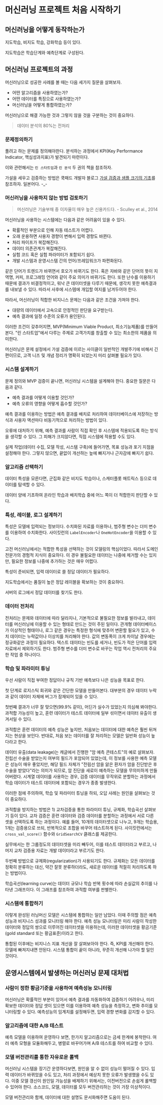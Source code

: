 # 머신러닝 프로젝트 처음 시작하기

## 머신러닝을 어떻게 동작하는가

지도학습, 비지도 학습, 강화학습 등이 있다.

지도학습은 학습단계와 예측단계로 구성된다.

## 머신러닝 프로젝트의 과정

머신러닝으로 성공한 사례를 볼 때는 다음 세가지 질문을 살펴보자.

* 어떤 알고리즘을 사용하였는가?
* 어떤 데이터를 특징으로 사용하였는가?
* 머신러닝을 어떻게 통합하였는가?

머신러닝으로 해결 가능한 것과 그렇지 않을 것을 구분하는 것이 중요하다.

> 데이터 분석의 80%는 전처리

### 문제정의하기

풀려고 하는 문제를 정의해야한다. 분석하는 과정에서 KPI(Key Performance Indicator, 핵심성과지표)가 발견되기 마련이다.

이와 관련해서는 `린 스타트업`과 `린 분석` 두 권의 책을 참조하자.

가설을 세우고 검증하는 방법은 쿡패드 개발자 블로그 [가설 검증과 샘플 크기의 기초](http://techlife.cookpad.com/entry/2016/09/26/111601)를 참조하자. 일본어다. -_-

### 머신러닝을 사용하지 않는 방법 검토하기

> 머신러닝은 기술부채 중 이자율이 매우 높은 신용카드다. - Sculley et al., 2014

머신러닝을 사용하는 시스템에는 다음과 같은 어려움이 있을 수 있다.

* 확률적인 부분으로 인해 자동 테스트가 어렵다.
* 오래 운용하면 사용자 경향이 변해서 입력 경향도 바뀐다.
* 처리 파이프가 복잡해진다.
* 데이터 의존관계가 복잡해진다.
* 실험 코드 혹은 실험 파라미터가 포함되기 쉽다.
* 개발 시스템과 운영시스템 간의 언어/프레임워크가 파편화된다.

같은 단어가 트렌드가 바뀌면서 호오가 바뀌기도 한다. 혹은 자바와 같은 단어의 뜻이 지역명, 커피, 프로그래밍 언어와 같이 주요 의미가 바뀌기도 한다. 또한 난수를 이용하기 때문에 결과가 비결정적이고, 워낙 큰 데이터셋을 다루기 때문에, 생각치 못한 예측결과를 내보낼 수 있다. 따라서 사후에 시스템에 개입할 여지를 남겨두어야 한다.

따라서, 머신러닝이 적합한 비지니스 문제는 다음과 같은 조건을 가져야 한다.

* 대량의 데이터에서 고속으로 안정적인 판단을 요구받는다.
* 예측 결과에 일정 수준의 오류가 용인된다.

이러한 조건이 갖추어지면, MVP(Minimum Viable Product, 최소기능제품)를 만들어 본다. "린 스타트업"에서 다루는 주제로 고객가치를 창출할 수 있는 최소한의 제품을 의미한다.

머신러닝은 문제 설정에서 가설 검증에 이르는 사이클이 일반적인 개발주기에 비해서 긴 편이므로, 고객 니즈 및 개념 정리가 명확히 되었는지 미리 살펴볼 필요가 있다.

### 시스템 설계하기

문제 정의와 MVP 검증이 끝나면, 머신러닝 시스템을 설계해야 한다. 중요한 질문은 다음과 같다.

* 예측 결과를 어떻게 이용할 것인가?
* 예측 오류의 영향을 어떻게 흡수할 것인가?

예측 결과를 이용하는 방법은 예측 결과를 배치로 처리하여 데이터베이스에 저장하는 방식과 사용자 액션마다 비동기적으로 처리하는 방법이 있다.

오류에 대처하기 위해, 예측 결과를 사람이 직접 확인 후 시스템에 적용되도록 하는 방식을 생각할 수 있다. 그 피해가 크지않다면, 직접 시스템에 적용할 수도 있다.

실제 작업(데이터 수집, 모델 작성, 시스템 구축)에 들어가면, 목표 성능과 포기 지점을 설정해야 한다. 그렇지 않으면, 끝없이 개선하는 늪에 빠지거나 근자감에 빠지기 쉽다.

### 알고리즘 선택하기

데이터 특성을 모른다면, 군집화 같은 비지도 학습이나, 스캐터플롯 매트릭스 등으로 데이터를 탐색할 수 있다.

데이터 양에 기초하여 온라인 학습과 배치학습 중에 어느 쪽이 더 적합한지 판단할 수 있다.

### 특성, 레이블, 로그 설계하기

특성은 모델에 입력되는 정보이다. 수치화된 자료를 이용하나, 범주형 변수는 더미 변수를 이용하여 수치화한다. 사이킷런의 `LabelEncoder`나 `OneHotEncoder`을 이용할 수 있다.

고전 머신러닝에서는 적합한 특성을 선택하는 것이 모델링의 핵심이었다. 따라서 도메인 전문가의 경험적 지식이 중요하다. 이 경우 불필요한 데이터는 나중에 제거할 수는 있지만, 필요한 정보를 나중에 추가하는 것은 매우 어렵다.

특성이 준비되면, 입력 데이터로 쓸 정답 데이터가 필요하다.

지도학습에서는 품질이 높은 정답 레이블을 확보하는 것이 중요하다.

서버의 로그에서 정답 데이터를 찾기도 한다.

### 데이터 전처리

전처리는 문제와 데이터에 따라 달라지나, 기본적으로 불필요한 정보를 발라내고, 데이터를 머신러닝에 이용할 수 있는 형태로 만드는 것이 주된 일이다. 관개형 데이터베이스가 이상적인 형태이나, 로그 같은 경우는 특정한 형식에 맞추어 변환할 필요가 있고, 수치 데이터는 누락값이나 이상치를 처리해야 한다. 값의 변동폭이 크게 차이날 경우에는 정규화같은 과정이 필요하다. 텍스트 데이터는 빈도를 세거나, 빈도가 적은 단어를 입력 자료에서 제외하기도 한다. 범주형 변수를 더미 변수로 바꾸는 작업 역시 전처리의 주요한 작업 중 하나이다.

### 학습 및 파라미터 튜닝

우선 사람이 직접 부여한 정답이나 규칙 기반 예측보다 나은 성능을 목표로 한다.

첫 단계로 로지스틱 회귀와 같은 간단한 모델을 만들어본다. 대부분의 경우 데이터 누락과 같이 데이터 자체에 버그가 잠재되어 있을 수 있다.

첫번째 결과가 너무 잘 맞으면(99.9% 같이), 어딘가 실수가 있었는지 의심해 봐야한다. 과적합 가능성이 높고, 훈련 데이터가 테스트 데이터에 일부 섞이면서 데이터 유출이 생겨서일 수 있다.

과적합은 훈련 데이터의 예측 성능은 높지만, 처음보는 데이터에 대한 예측은 훨씬 뒤쳐지는 현상을 보인다. 반대로, 처음 보는 데이터를 잘 처리하는 모델은 일반화 성능이 높다라고 한다.

데이터 유출(data leakage)는 캐글에서 진행한 "암 예측 콘테스트"의 예로 살펴보자. 전립선 수술을 받았는지 여부의 필드가 포암되어 있었는데, 이 정보를 사용한 예측 모델은 성능이 매우 좋았지만, 해당 필드 자체가 "전림선 암을 앓은 환자가 암을 진단받은 후 수술을 받았다"라는 의미가 되므로, 암 진단을 새로이 예측하는 모델을 무의미하게 만들어버렸다. 시계열 데이터를 사용하는 경우, 검증 데이터를 무작위로 분할하는 과정에서 학습 데이터가 테스트 데이터에 포함되는 경우가 종종 발생한다.

이러한 점에 주의하여, 학습 및 파라미터 튜닝을 하되, 오답 사례는 원인을 살펴보는 것이 중요하다.

과적합을 방지하는 방법은 1) 교차검증을 통한 파라미터 튜닝, 규제화, 학습곡선 살펴보기 등이 있다. 교차 검증은 훈련 데이터와 검증 데이터를 분할하는 과정에서 서로 다른 셋을 선택하도록 하는 과정이다. 예를 들어, 10개의 데이터셋으로 나누고, 9개는 학습용, 1개는 검증용으로 쓰되, 반복적으로 조합을 바꾸어 테스트하게 된다. 사이킷런에서는 `cross_val_score()` 함수와 `GridSearchCV` 클래스를 제공한다.

실무에서는 한 그룹정도의 데이터셋을 미리 빼두어, 이를 테스트 데이터라고 부르고, 나머지 교차 검증용 자료는 개발 데이터라고 부르기도 한다.

두번째 방법으로 규제화(regularization)가 사용되기도 한다. 규제화는 모든 데이터를 정확히 분류하는 대신, 약간 잘못 분류하더라도, 새로운 데이터를 적절히 처리하도록 하는 방법이다.

학습곡선(learning curve)는 데이터 규모나 학습 반복 횟수에 따라 손실값의 추이를 나타낸 그래프이다. 이 그래프를 참조하여 과적합 여부를 판별한다.

### 시스템에 통합하기

이렇게 완성된 러닝머신 모델은 시스템에 통합하는 일만 남았다. 이때 주의할 점은 예측성능과 비지니스 성과를 모니터링 해야 한다. 예측 성능 모니터링은 미리 사람이 작성한 데이터와 정답의 쌍으로 이루어진 데이터셋을 이용하는데, 이러한 데이터셋을 황금기준(gold standard 또는 황금표준)이라고 한다.

통합된 이후에는 비지니스 지표 개선을 잘 살펴보아야 한다. 즉, KPI를 개선해야 한다. 모델에 빠져지내면 안된다. 시스템 통합이 끝이 아니라, 꾸준히 개선해 나가야 할 일인 것이다.

## 운영시스템에서 발생하는 머신러닝 문제 대처법

### 사람이 정한 황금기준을 사용하여 예측성능 모니터링

머신러닝은 확률적인 부분이 있어서 예측 결과를 자동화하여 검증하기 어려우나, 미리 확보한 데이터와 정답 셋이 있으면 이를 이용하여 예측 성능을 측정하고, 변화 추이를 모니터링할 수 있다. 예측성능의 임계치를 설정해두면, 입력 경향 변화를 감지할 수 있다.

### 알고리즘에 대한 A/B 테스트

예측 모델을 이용하여 운영하다 보면, 한가지 알고리즘으로는 금세 한계에 봉착한다. 여러 예측 모형을 모듈화해두고, 병렬로 바꾸어가며 A/B 테스트를 하여 비교할 수 있다.

### 모델 버전관리를 통한 자유로운 롤백

머신러닝 시스템을 장기간 운영하다보면, 원인을 알 수 없이 성능이 떨어질 수 있다. 입력 데이터가 바뀌었을 수도 있고, 처리 과정에서 예상치 못한 오류가 발생했을 수도 있다. 이중 모델 갱신이 원인일 가능성을 배제하기 위해서는, 이전버전으로 손쉽게 롤백할 수 있어야 한다. 소스코드, 모델, 데이터를 모두 버전관리하는 것이 가장 이상적이다.

모델 버전관리와 함께, 데이터에 대한 설명도 문서화해주면 도움이 된다.
